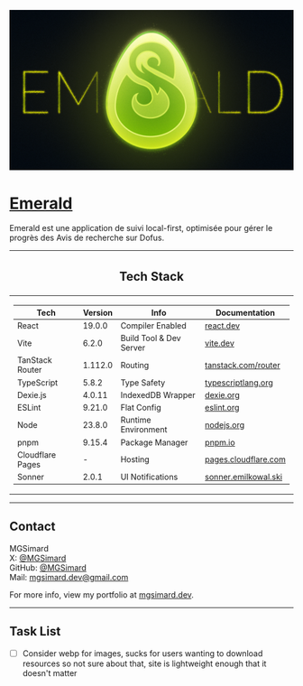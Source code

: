 ![Preview](https://github.com/MGSimard/emerald/blob/master/public/metadata/twitter-image.png?raw=true)

# [Emerald](https://emerald-app.pages.dev/)

Emerald est une application de suivi local-first, optimisée pour gérer le progrès des Avis de recherche sur Dofus.

<table>
<thead>
<tr><th><h2>Tech Stack</h2></th></tr>
</thead>

<tr><td>

| Tech             | Version | Info                    | Documentation                                             |
| ---------------- | ------- | ----------------------- | --------------------------------------------------------- |
| React            | 19.0.0  | Compiler Enabled        | [react.dev](https://react.dev/)                           |
| Vite             | 6.2.0   | Build Tool & Dev Server | [vite.dev](https://vite.dev/)                             |
| TanStack Router  | 1.112.0 | Routing                 | [tanstack.com/router](https://tanstack.com/router/latest) |
| TypeScript       | 5.8.2   | Type Safety             | [typescriptlang.org](https://www.typescriptlang.org/)     |
| Dexie.js         | 4.0.11  | IndexedDB Wrapper       | [dexie.org](https://dexie.org)                            |
| ESLint           | 9.21.0  | Flat Config             | [eslint.org](https://eslint.org/)                         |
| Node             | 23.8.0  | Runtime Environment     | [nodejs.org](https://nodejs.org/)                         |
| pnpm             | 9.15.4  | Package Manager         | [pnpm.io](https://pnpm.io/)                               |
| Cloudflare Pages | -       | Hosting                 | [pages.cloudflare.com](https://pages.cloudflare.com/)     |
| Sonner           | 2.0.1   | UI Notifications        | [sonner.emilkowal.ski](https://sonner.emilkowal.ski/)     |

</td></tr> </table>

---

## Contact

MGSimard  
X: [@MGSimard](https://x.com/MGSimard)  
GitHub: [@MGSimard](https://github.com/MGSimard)  
Mail: [mgsimard.dev@gmail.com](mailto:mgsimard.dev@gmail.com)

For more info, view my portfolio at [mgsimard.dev](https://mgsimard.dev).

---

## Task List

- [ ] Consider webp for images, sucks for users wanting to download resources so not sure about that, site is lightweight enough that it doesn't matter
